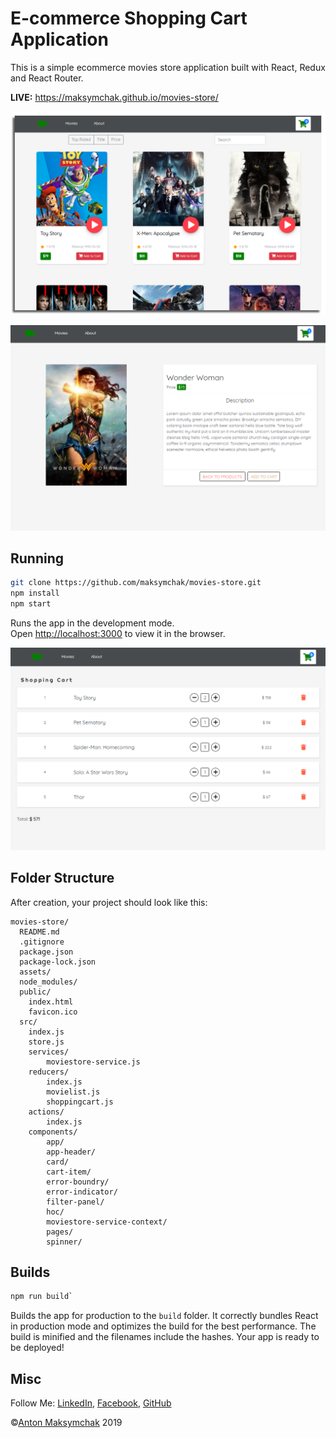 
# E-commerce Shopping Cart Application
This is a simple ecommerce movies store application built with React, Redux and React Router.

<b>LIVE:</b> https://maksymchak.github.io/movies-store/

![Movies Store API](assets/readme_1.png)

![Movies Store API](assets/readme_2.png)

## Running
```bash
git clone https://github.com/maksymchak/movies-store.git
npm install
npm start
```
Runs the app in the development mode.  
Open [http://localhost:3000](http://localhost:3000/) to view it in the browser.

![Movies Store API](assets/readme_3.png)

## Folder Structure
After creation, your project should look like this:
```
movies-store/
  README.md
  .gitignore
  package.json
  package-lock.json
  assets/
  node_modules/
  public/
    index.html
    favicon.ico
  src/
    index.js
    store.js
    services/
        moviestore-service.js
    reducers/
        index.js
        movielist.js
        shoppingcart.js
    actions/
        index.js
    components/
        app/
        app-header/
        card/
        cart-item/
        error-boundry/
        error-indicator/
        filter-panel/
        hoc/
        moviestore-service-context/
        pages/
        spinner/
```
## Builds
```bash
npm run build`
```
Builds the app for production to the `build` folder.
It correctly bundles React in production mode and optimizes the build for the best performance.
The build is minified and the filenames include the hashes.
Your app is ready to be deployed!

## Misc
Follow Me: [LinkedIn](https://www.linkedin.com/in/anton-maksymchak/), [Facebook](https://www.facebook.com/Anton.Maksymchak), [GitHub](https://github.com/maksymchak)                                                                                                                                                                                         
                                                                
©[Anton Maksymchak](https://github.com/maksymchak) 2019
